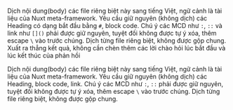 Dịch nội dung(body) các file riêng biệt này sang tiếng Việt, ngữ cảnh là tài liệu của Nuxt meta-framework. Yêu cầu giữ nguyên (không dịch) các Heading có dạng bắt đầu bằng `#`, block code. Chú ý các MCD như `:`, `::` và link như `[]()` phải được giữ nguyên, tuyệt đối không được tự ý xóa, thêm escape `\` vào trước chúng. Dịch từng file riêng biệt, không được gộp chung. Xuất ra thẳng kết quả, không cần chèn thêm các lời chào hỏi lúc bắt đầu và lúc kết thúc của phản hồi

Dịch nội dung(body) các file riêng biệt này sang tiếng Việt, ngữ cảnh là tài liệu của Nuxt meta-framework. Yêu cầu giữ nguyên (không dịch) các Heading, block code, link. Chú ý các MCD như `:`, `::` phải được giữ nguyên, tuyệt đối không được tự ý xóa, thêm escape `\` vào trước chúng. Dịch từng file riêng biệt, không được gộp chung.